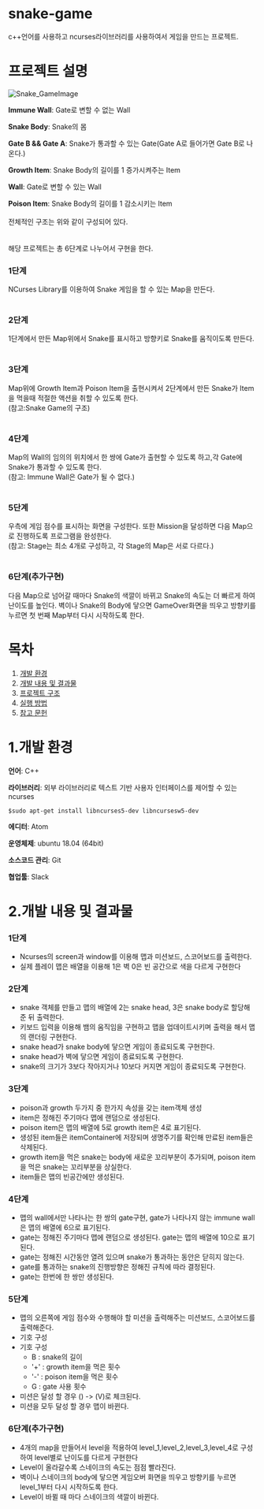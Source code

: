 # snake-game
c++언어를 사용하고 ncurses라이브러리를 사용하여서 게임을 만드는 프로젝트.

# 프로젝트 설명


![Snake_GameImage](https://user-images.githubusercontent.com/76093968/177235737-68e7c783-f0b3-431e-a88f-fc6620d94a6a.png)

**Immune Wall**: Gate로 변할 수 없는 Wall

**Snake Body**: Snake의 몸

**Gate B && Gate A**: Snake가 통과할 수 있는 Gate(Gate A로 들어가면 Gate B로 나온다.)

**Growth Item**: Snake Body의 길이를 1 증가시켜주는 Item

**Wall**: Gate로 변할 수 있는 Wall

**Poison Item**: Snake Body의 길이를 1 감소시키는 Item
<br/><br/>
전체적인 구조는 위와 같이 구성되어 있다.
<br/><br/><br/>
해당 프로젝트는 총 6단계로 나누어서 구현을 한다.

### 1단계
NCurses Library를 이용하여 Snake 게임을 할 수 있는 Map을 만든다.
<br/><br/>
### 2단계
1단계에서 만든 Map위에서 Snake를 표시하고 방향키로 Snake를 움직이도록 만든다.
<br/><br/>
### 3단계
Map위에 Growth Item과 Poison Item을 출현시켜서 2단계에서 만든 Snake가 Item을 먹을때
적절한 액션을 취할 수 있도록 한다.  
(참고:Snake Game의 구조)
<br/><br/>
### 4단계
Map의 Wall의 임의의 위치에서 한 쌍에 Gate가 출현할 수 있도록 하고,각 Gate에 Snake가 통과할 수 있도록 한다.  
(참고: Immune Wall은 Gate가 될 수 없다.)
<br/><br/>
### 5단계
우측에 게임 점수를 표시하는 화면을 구성한다. 또한 Mission을 달성하면 다음 Map으로 진행하도록 프로그램을 완성한다.  
(참고: Stage는 최소 4개로 구성하고, 각 Stage의 Map은 서로 다르다.)
<br/><br/>
### 6단계(추가구현)
다음 Map으로 넘어갈 때마다 Snake의 색깔이 바뀌고 Snake의 속도는 더 빠르게 하여 난이도를 높인다. 벽이나 Snake의 Body에 닿으면 GameOver화면을 띄우고 방향키를 누르면 첫 번째 Map부터 다시 시작하도록 한다.


# 목차
1. [개발&nbsp;환경](#1.개발-환경)
2. [개발&nbsp;내용&nbsp;및&nbsp;결과물](#2.개발-내용-및-결과물)
3. [프로젝트&nbsp;구조](#3.프로젝트-구조)
4. [실행 방법](#4.실행-방법)
5. [참고 문헌](#4.참고-문헌)



# 1.개발&nbsp;환경
**언어**: C++

**라이브러리**: 외부 라이브러리로 텍스트 기반 사용자 인터페이스를 제어할 수 있는 ncurses

```
$sudo apt-get install libncurses5-dev libncursesw5-dev 
```



**에디터**: Atom

**운영체제**: ubuntu 18.04 (64bit)

**소스코드 관리**: Git

**협업툴**: Slack


# 2.개발&nbsp;내용&nbsp;및&nbsp;결과물

### 1단계
- Ncurses의 screen과 window를 이용해 맵과 미션보드, 스코어보드를 출력한다.
- 실제 플레이 맵은 배열을 이용해 1은 벽 0은 빈 공간으로 색을 다르게 구현한다

### 2단계
- snake 객체를 만들고 맵의 배열에 2는 snake head, 3은 snake body로 할당해 준 뒤 출력한다.
- 키보드 입력을 이용해 뱀의 움직임을 구현하고 맵을 업데이트시키며 출력을 해서 맵의 랜더링 구현한다.
- snake head가 snake body에 닿으면 게임이 종료되도록 구현한다.
- snake head가 벽에 닿으면 게임이 종료되도록 구현한다.
- snake의 크기가 3보다 작아지거나 10보다 커지면 게임이 종료되도록 구현한다.

### 3단계
- poison과 growth 두가지 중 한가지 속성을 갖는 item객체 생성
- item은 정해진 주기마다 맵에 랜덤으로 생성된다.
- poison item은 맵의 배열에 5로 growth item은 4로 표기된다.
- 생성된 item들은 itemContainer에 저장되며 생명주기를 확인해 만료된 item들은 삭제된다.
- growth item을 먹은 snake는 body에 새로운 꼬리부분이 추가되며, poison item을 먹은 snake는 꼬리부분을 상실한다.
- item들은 맵의 빈공간에만 생성된다.

### 4단계
-	맵의 wall에서만 나타나는 한 쌍의 gate구현, gate가 나타나지 않는 immune wall은 맵의 배열에 6으로 표기된다.
-	gate는 정해진 주기마다 맵에 랜덤으로 생성된다. gate는 맵의 배열에 10으로 표기된다. 
-	gate는 정해진 시간동안 열려 있으며 snake가 통과하는 동안은 닫히지 않는다.
-	gate를 통과하는 snake의 진행방향은 정해진 규칙에 따라 결정된다.
-	gate는 한번에 한 쌍만 생성된다.

### 5단계
-	맵의 오른쪽에 게임 점수와 수행해야 할 미션을 출력해주는 미션보드, 스코어보드를 출력해준다.
-	기호 구성
- 기호 구성
  - B : snake의 길이
  - '+' : growth item을 먹은 횟수
  - '-' : poison item을 먹은 횟수
  - G : gate 사용 횟수
-	미션은 달성 할 경우 () -> (V)로 체크된다.
-	미션을 모두 달성 할 경우 맵이 바뀐다.

### 6단계(추가구현)
-	4개의 map을 만들어서 level을 적용하여 level_1,level_2,level_3,level_4로 구성하여 level별로 난이도를 다르게 구현한다
-	Level이 올라갈수록 스네이크의 속도는 점점 빨라진다.
-	벽이나 스네이크의 body에 닿으면 게임오버 화면을 띄우고 방향키를 누르면 level_1부터 다시 시작하도록 한다.
-	Level이 바뀔 때 마다 스네이크의 색깔이 바뀐다.





